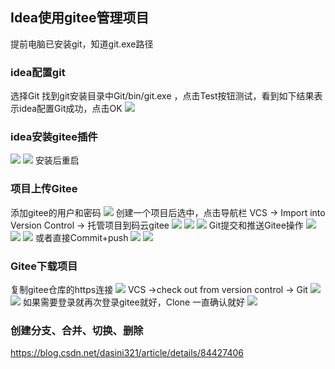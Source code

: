 ## Idea使用gitee管理项目
提前电脑已安装git，知道git.exe路径
### idea配置git
选择Git 找到git安装目录中Git/bin/git.exe ，点击Test按钮测试，看到如下结果表示idea配置Git成功，点击OK
![](images/2019-06-12-22-51-42.png)

### idea安装gitee插件
![](images/2019-06-12-22-52-15.png)
![](images/2019-06-12-22-52-24.png)
安装后重启
### 项目上传Gitee
添加gitee的用户和密码
![](images/2019-06-12-22-53-03.png)
创建一个项目后选中，点击导航栏 VCS -> Import into Version Control -> 托管项目到码云gitee
![](images/2019-06-12-22-53-17.png)
![](images/2019-06-12-22-53-23.png)
![](images/2019-06-12-22-53-33.png)
Git提交和推送Gitee操作
![](images/2019-06-12-22-53-52.png)
![](images/2019-06-12-22-53-58.png)
![](images/2019-06-12-22-54-04.png)
或者直接Commit+push
![](images/2019-06-12-22-54-20.png)
![](images/2019-06-12-22-54-25.png)
### Gitee下载项目
复制gitee仓库的https连接
![](images/2019-06-12-22-54-42.png)
VCS ->check out from version control -> Git
![](images/2019-06-12-22-54-53.png)
![](images/2019-06-12-22-55-00.png)
如果需要登录就再次登录gitee就好，Clone 一直确认就好
![](images/2019-06-12-22-55-10.png)
### 创建分支、合并、切换、删除
https://blog.csdn.net/dasini321/article/details/84427406


